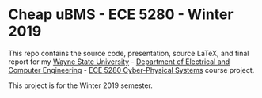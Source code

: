 # Cheap uBMS - ECE 5280 - Winter 2019
This repo contains the source code, presentation, source LaTeX, and final report for my [Wayne State University](https://wayne.edu/) - [Department of Electrical and Computer Engineering](https://engineering.wayne.edu/ece/) - [ECE 5280 Cyber-Physical Systems](https://engineering.wayne.edu/cyber/about.php) course project.

This project is for the Winter 2019 semester.
